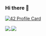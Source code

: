 ### Hi there 👋

[![42 Profile Card](https://1337-readme.vercel.app/api/profile?cursus=42&email=hide&login=mobouzar)](https://github.com/mohouyizme/1337-readme)

<a href="https://github.com/KernelOverseer?tab=repositories">
  <img align="center" src="https://github-readme-stats.vercel.app/api/top-langs/?username=mobouzar&theme=dark"/>
</a>
<a href="https://github.com/KernelOverseer?tab=repositories">
 <img align="center" src="https://github-readme-stats.vercel.app/api?username=mobouzar&line_height=40&show_icons=true&theme=dark">
</a>

<!--
**KernelOverseer/KernelOverseer** is a ✨ _special_ ✨ repository because its `README.md` (this file) appears on your GitHub profile.

Here are some ideas to get you started:

- 🔭 I’m currently working on ...
- 🌱 I’m currently learning ...
- 👯 I’m looking to collaborate on ...
- 🤔 I’m looking for help with ...
- 💬 Ask me about ...
- 📫 How to reach me: ...
- 😄 Pronouns: ...
- ⚡ Fun fact: ...
-->
